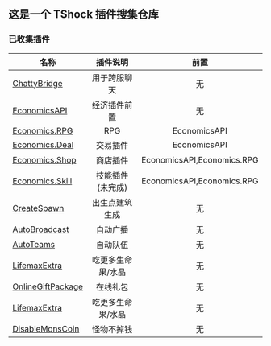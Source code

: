 ## 这是一个 TShock 插件搜集仓库

### 已收集插件

| 名称                                                                                         |     插件说明      |            前置            |
| -------------------------------------------------------------------------------------------- | :---------------: | :------------------------: |
| [ChattyBridge](https://github.com/Controllerdestiny/TShockPlugin/ChattyBridge)               |   用于跨服聊天    |             无             |
| [EconomicsAPI](https://github.com/Controllerdestiny/TShockPlugin/EconomicsAPI)               |   经济插件前置    |             无             |
| [Economics.RPG](https://github.com/Controllerdestiny/TShockPlugin/Economics.RPG)             |        RPG        |        EconomicsAPI        |
| [Economics.Deal](https://github.com/Controllerdestiny/TShockPlugin/Economics.RPG)            |     交易插件      |        EconomicsAPI        |
| [Economics.Shop](https://github.com/Controllerdestiny/TShockPlugin/Economics.Shop)           |     商店插件      | EconomicsAPI,Economics.RPG |
| [Economics.Skill](https://github.com/Controllerdestiny/TShockPlugin/Economics.Skill)         | 技能插件(未完成)  | EconomicsAPI,Economics.RPG |
| [CreateSpawn](https://github.com/Controllerdestiny/TShockPlugin/CreateSpawn)                 |  出生点建筑生成   |             无             |
| [AutoBroadcast](<(https://github.com/Controllerdestiny/TShockPlugin/AutoBroadcast)>)         |     自动广播      |             无             |
| [AutoTeams](https://github.com/Controllerdestiny/TShockPlugin/AutoTeams)                     |     自动队伍      |             无             |
| [LifemaxExtra](<(https://github.com/Controllerdestiny/TShockPlugin/LifemaxExtra)>)           | 吃更多生命果/水晶 |             无             |
| [OnlineGiftPackage](<(https://github.com/Controllerdestiny/TShockPlugin/OnlineGiftPackage)>) |     在线礼包      |             无             |
| [LifemaxExtra](<(https://github.com/Controllerdestiny/TShockPlugin/LifemaxExtra)>)           | 吃更多生命果/水晶 |             无             |
| [DisableMonsCoin](<(https://github.com/Controllerdestiny/TShockPlugin/DisableMonsCoin)>)     |    怪物不掉钱     |             无             |
